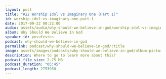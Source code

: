 ```yaml
---
layout: post
title: "#22 Worship Idol vs Imaginary One (Part 1)"
id: worship-idol-vs-imaginary-one-part-1
date: 2017-09-22 00:22:00
audio: assets/audio/why-should-we-believe-in-god/worship-idol-vs-imaginary-one-part-1.mp3
album: Why Should We Believe In God
speaker_id: yusufestes
podcast: why-should-we-believe-in-god
permalink: podcast/why-should-we-believe-in-god/:title
image: assets/images/podcasts/why-should-we-believe-in-god/album-picture-small.jpg
description: Where to go to learn more about this?
podcast_file_size: 2.75 MB
podcast_duration: "05:45"
podcast_length: 2753980
---
```

